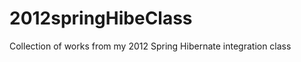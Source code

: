 2012springHibeClass
===================

Collection of works from my 2012 Spring Hibernate integration class